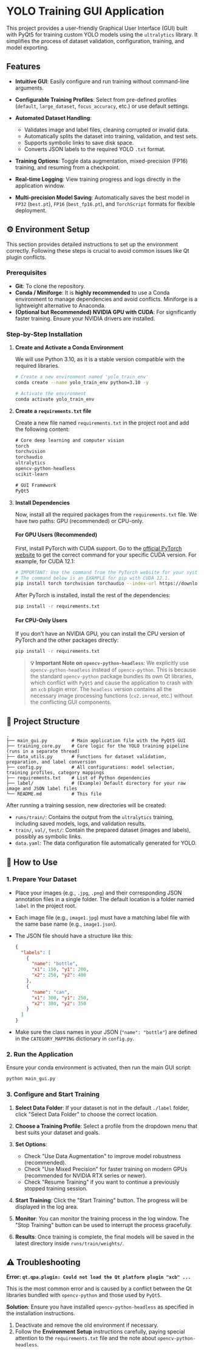 # YOLO Training GUI Application

This project provides a user-friendly Graphical User Interface (GUI) built with PyQt5 for training custom YOLO models using the `ultralytics` library. It simplifies the process of dataset validation, configuration, training, and model exporting.

## Features

* **Intuitive GUI**: Easily configure and run training without command-line arguments.
* **Configurable Training Profiles**: Select from pre-defined profiles (`default`, `large_dataset`, `focus_accuracy`, etc.) or use default settings.
* **Automated Dataset Handling**:

  * Validates image and label files, cleaning corrupted or invalid data.
  * Automatically splits the dataset into training, validation, and test sets.
  * Supports symbolic links to save disk space.
  * Converts JSON labels to the required YOLO `.txt` format.
* **Training Options**: Toggle data augmentation, mixed-precision (FP16) training, and resuming from a checkpoint.
* **Real-time Logging**: View training progress and logs directly in the application window.
* **Multi-precision Model Saving**: Automatically saves the best model in `FP32` (`best.pt`), `FP16` (`best_fp16.pt`), and `TorchScript` formats for flexible deployment.

## ⚙️ Environment Setup

This section provides detailed instructions to set up the environment correctly. Following these steps is crucial to avoid common issues like Qt plugin conflicts.

### Prerequisites

* **Git**: To clone the repository.
* **Conda / Miniforge**: It is **highly recommended** to use a Conda environment to manage dependencies and avoid conflicts. Miniforge is a lightweight alternative to Anaconda.
* **(Optional but Recommended) NVIDIA GPU with CUDA**: For significantly faster training. Ensure your NVIDIA drivers are installed.

### Step-by-Step Installation



1. **Create and Activate a Conda Environment**

   We will use Python 3.10, as it is a stable version compatible with the required libraries.

   ```bash
   # Create a new environment named 'yolo_train_env'
   conda create --name yolo_train_env python=3.10 -y

   # Activate the environment
   conda activate yolo_train_env
   ```

2. **Create a `requirements.txt` file**

   Create a new file named `requirements.txt` in the project root and add the following content:

   ```txt
   # Core deep learning and computer vision
   torch
   torchvision
   torchaudio
   ultralytics
   opencv-python-headless
   scikit-learn

   # GUI Framework
   PyQt5
   ```

3. **Install Dependencies**

   Now, install all the required packages from the `requirements.txt` file. We have two paths: GPU (recommended) or CPU-only.

   #### For GPU Users (Recommended)

   First, install PyTorch with CUDA support. Go to the [official PyTorch website](https://pytorch.org/get-started/locally/) to get the correct command for your specific CUDA version. For example, for CUDA 12.1:

   ```bash
   # IMPORTANT: Use the command from the PyTorch website for your system!
   # The command below is an EXAMPLE for pip with CUDA 12.1.
   pip install torch torchvision torchaudio --index-url https://download.pytorch.org/whl/cu121
   ```

   After PyTorch is installed, install the rest of the dependencies:

   ```bash
   pip install -r requirements.txt
   ```

   #### For CPU-Only Users

   If you don't have an NVIDIA GPU, you can install the CPU version of PyTorch and the other packages directly:

   ```bash
   pip install -r requirements.txt
   ```

   > **💡 Important Note on `opencv-python-headless`**:
   > We explicitly use `opencv-python-headless` instead of `opencv-python`. This is because the standard `opencv-python` package bundles its own Qt libraries, which conflict with `PyQt5` and cause the application to crash with an `xcb` plugin error. The `headless` version contains all the necessary image processing functions (`cv2.imread`, etc.) without the conflicting GUI components.

## 📁 Project Structure

```
.
├── main_gui.py         # Main application file with the PyQt5 GUI
├── training_core.py    # Core logic for the YOLO training pipeline (runs in a separate thread)
├── data_utils.py       # Functions for dataset validation, preparation, and label conversion
├── config.py           # All configurations: model selection, training profiles, category mappings
├── requirements.txt    # List of Python dependencies
├── label/              # (Example) Default directory for your raw image and JSON label files
└── README.md           # This file
```

After running a training session, new directories will be created:

* `runs/train/`: Contains the output from the `ultralytics` training, including saved models, logs, and validation results.
* `train/`, `val/`, `test/`: Contain the prepared dataset (images and labels), possibly as symbolic links.
* `data.yaml`: The data configuration file automatically generated for YOLO.

## 📖 How to Use

### 1. Prepare Your Dataset

* Place your images (e.g., `.jpg`, `.png`) and their corresponding JSON annotation files in a single folder. The default location is a folder named `label` in the project root.
* Each image file (e.g., `image1.jpg`) must have a matching label file with the same base name (e.g., `image1.json`).
* The JSON file should have a structure like this:

  ```json
  {
    "labels": [
      {
        "name": "bottle",
        "x1": 150, "y1": 200,
        "x2": 250, "y2": 400
      },
      {
        "name": "can",
        "x1": 300, "y1": 250,
        "x2": 380, "y2": 350
      }
    ]
  }
  ```
* Make sure the class names in your JSON (`"name": "bottle"`) are defined in the `CATEGORY_MAPPING` dictionary in `config.py`.

### 2. Run the Application

Ensure your conda environment is activated, then run the main GUI script:

```bash
python main_gui.py
```

### 3. Configure and Start Training

1. **Select Data Folder**: If your dataset is not in the default `./label` folder, click "Select Data Folder" to choose the correct location.
2. **Choose a Training Profile**: Select a profile from the dropdown menu that best suits your dataset and goals.
3. **Set Options**:

   * Check "Use Data Augmentation" to improve model robustness (recommended).
   * Check "Use Mixed Precision" for faster training on modern GPUs (recommended for NVIDIA RTX series or newer).
   * Check "Resume Training" if you want to continue a previously stopped training session.
4. **Start Training**: Click the "Start Training" button. The progress will be displayed in the log area.
5. **Monitor**: You can monitor the training process in the log window. The "Stop Training" button can be used to interrupt the process gracefully.
6. **Results**: Once training is complete, the final models will be saved in the latest directory inside `runs/train/weights/`.

## ⚠️ Troubleshooting

**Error: `qt.qpa.plugin: Could not load the Qt platform plugin "xcb" ...`**

This is the most common error and is caused by a conflict between the Qt libraries bundled with `opencv-python` and those used by `PyQt5`.

**Solution**: Ensure you have installed `opencv-python-headless` as specified in the installation instructions.

1. Deactivate and remove the old environment if necessary.
2. Follow the **Environment Setup** instructions carefully, paying special attention to the `requirements.txt` file and the note about `opencv-python-headless`.
